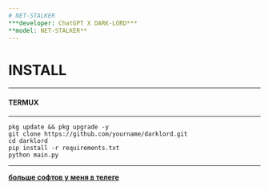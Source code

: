 ```yaml
---
# NET-STALKER
***developer: ChatGPT X DARK-LORD***
**model: NET-STALKER**
---
```


# INSTALL

---
#### TERMUX
---
```
pkg update && pkg upgrade -y
git clone https://github.com/yourname/darklord.git
cd darklord
pip install -r requirements.txt
python main.py
```
---
**[больше софтов у меня в телеге](https://t.me/DATABASE6576807265484849)**
